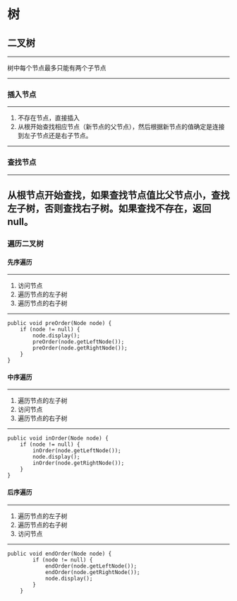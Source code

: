 # 树
## 二叉树
---

树中每个节点最多只能有两个子节点

---
### 插入节点

---
1. 不存在节点，直接插入
2. 从根开始查找相应节点（新节点的父节点），然后根据新节点的值确定是连接到左子节点还是右子节点。
---
### 查找节点
---
从根节点开始查找，如果查找节点值比父节点小，查找左子树，否则查找右子树。如果查找不存在，返回null。
---
### 遍历二叉树
#### 先序遍历

---
1. 访问节点
2. 遍历节点的左子树
3. 遍历节点的右子树
---

```
public void preOrder(Node node) {
	if (node != null) {
		node.display();
		preOrder(node.getLeftNode());
		preOrder(node.getRightNode());
	}
}
```

#### 中序遍历

---
1. 遍历节点的左子树
2. 访问节点
3. 遍历节点的右子树
---

```
public void inOrder(Node node) {
	if (node != null) {
		inOrder(node.getLeftNode());
		node.display();
		inOrder(node.getRightNode());
	}
}
```

#### 后序遍历

---
1. 遍历节点的左子树
2. 遍历节点的右子树
3. 访问节点
---

```
public void endOrder(Node node) {
		if (node != null) {
			endOrder(node.getLeftNode());
			endOrder(node.getRightNode());
			node.display();
		}
	}
```
